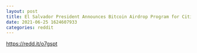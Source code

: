```yaml
--- 
layout: post 
title: El Salvador President Announces Bitcoin Airdrop Program for Citizens - $30 of Bitcoin 
date: 2021-06-25 1624607933 
categories: reddit 
--- 
```

https://redd.it/o7gspt
